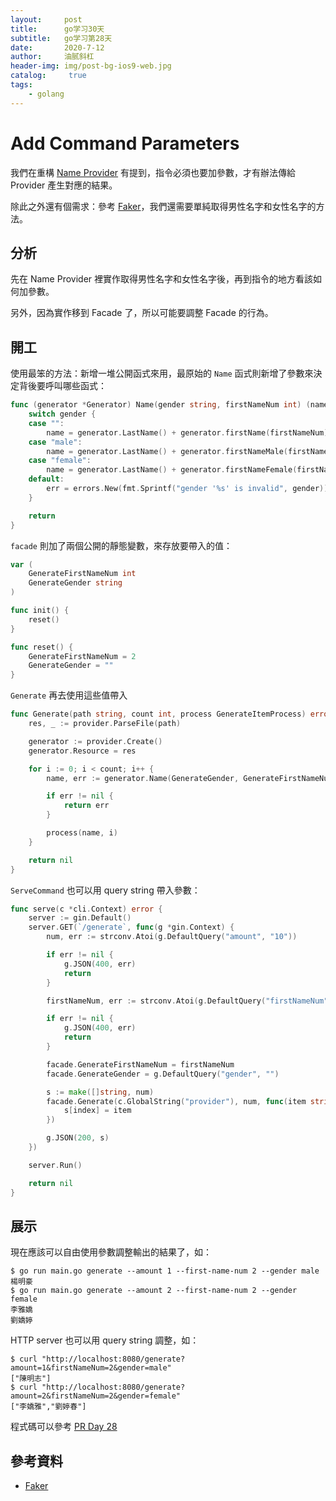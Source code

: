 ```yaml
---
layout:     post
title:      go学习30天
subtitle:   go学习第28天
date:       2020-7-12
author:     油腻斜杠
header-img: img/post-bg-ios9-web.jpg
catalog: 	 true
tags:
    - golang
---
```

# Add Command Parameters

我們在重構 [Name Provider][Day 26] 有提到，指令必須也要加參數，才有辦法傳給 Provider 產生對應的結果。

除此之外還有個需求：參考 [Faker](https://github.com/fzaninotto/Faker)，我們還需要單純取得男性名字和女性名字的方法。

## 分析

先在 Name Provider 裡實作取得男性名字和女性名字後，再到指令的地方看該如何加參數。

另外，因為實作移到 Facade 了，所以可能要調整 Facade 的行為。

## 開工

使用最笨的方法：新增一堆公開函式來用，最原始的 `Name` 函式則新增了參數來決定背後要呼叫哪些函式：

```go
func (generator *Generator) Name(gender string, firstNameNum int) (name string, err error) {
	switch gender {
	case "":
		name = generator.LastName() + generator.firstName(firstNameNum)
	case "male":
		name = generator.LastName() + generator.firstNameMale(firstNameNum)
	case "female":
		name = generator.LastName() + generator.firstNameFemale(firstNameNum)
	default:
		err = errors.New(fmt.Sprintf("gender '%s' is invalid", gender))
	}

	return
}
```

`facade` 則加了兩個公開的靜態變數，來存放要帶入的值：

```go
var (
	GenerateFirstNameNum int
	GenerateGender string
)

func init() {
	reset()
}

func reset() {
	GenerateFirstNameNum = 2
	GenerateGender = ""
}
```

`Generate` 再去使用這些值帶入

```go
func Generate(path string, count int, process GenerateItemProcess) error {
	res, _ := provider.ParseFile(path)

	generator := provider.Create()
	generator.Resource = res

	for i := 0; i < count; i++ {
		name, err := generator.Name(GenerateGender, GenerateFirstNameNum)

		if err != nil {
			return err
		}

		process(name, i)
	}

	return nil
}
```

`ServeCommand` 也可以用 query string 帶入參數：

```go
func serve(c *cli.Context) error {
	server := gin.Default()
	server.GET(`/generate`, func(g *gin.Context) {
		num, err := strconv.Atoi(g.DefaultQuery("amount", "10"))

		if err != nil {
			g.JSON(400, err)
			return
		}

		firstNameNum, err := strconv.Atoi(g.DefaultQuery("firstNameNum", "0"))

		if err != nil {
			g.JSON(400, err)
			return
		}

		facade.GenerateFirstNameNum = firstNameNum
		facade.GenerateGender = g.DefaultQuery("gender", "")

		s := make([]string, num)
		facade.Generate(c.GlobalString("provider"), num, func(item string, index int) {
			s[index] = item
		})

		g.JSON(200, s)
	})

	server.Run()

	return nil
}
```

## 展示

現在應該可以自由使用參數調整輸出的結果了，如：

```
$ go run main.go generate --amount 1 --first-name-num 2 --gender male
楊明豪
$ go run main.go generate --amount 2 --first-name-num 2 --gender female
李雅嬌
劉嬌婷
```

HTTP server 也可以用 query string 調整，如：

```
$ curl "http://localhost:8080/generate?amount=1&firstNameNum=2&gender=male"
["陳明志"]
$ curl "http://localhost:8080/generate?amount=2&firstNameNum=2&gender=female"
["李嬌雅","劉婷春"]
```

程式碼可以參考 [PR Day 28](https://github.com/MilesChou/namer/pull/14)

## 參考資料

* [Faker](https://github.com/fzaninotto/Faker)

[Day 26]: day26.md
